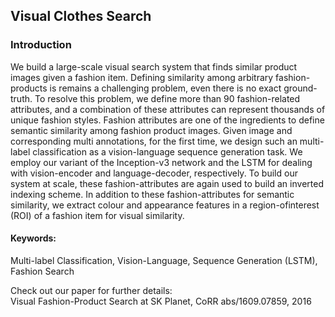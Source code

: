 ## Visual Clothes Search

### Introduction
We build a large-scale visual search system that finds similar product images given a fashion item. Defining similarity among arbitrary fashion-products is remains a challenging problem, even there is no exact ground-truth. To resolve this problem, we define more than 90 fashion-related attributes, and a combination of these attributes can represent thousands of unique fashion styles. Fashion attributes are one of the ingredients to define semantic similarity among fashion product images. Given image and corresponding multi annotations, for the first time, we design such an multi-label classification as a vision-language sequence generation task. We employ our variant of the Inception-v3 network and the LSTM for dealing with vision-encoder and language-decoder, respectively. To build our system at scale, these fashion-attributes are again used to build an inverted indexing scheme. In addition to these fashion-attributes for semantic similarity, we extract colour and appearance features in a region-ofinterest (ROI) of a fashion item for visual similarity.


#### Keywords:
Multi-label Classification, Vision-Language, Sequence Generation (LSTM), Fashion Search

Check out our paper for further details: <br>
<a herf="https://raw.githubusercontent.com/taey16/taey16.github.io/main/assets/papers/2016_fashion.pdf">Visual Fashion-Product Search at SK Planet</a>, CoRR abs/1609.07859, 2016
